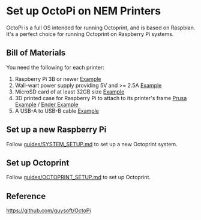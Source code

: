 # Set up OctoPi on NEM Printers

OctoPi is a full OS intended for running Octoprint, and is based on Raspbian.  It's a perfect choice for running Octoprint on Raspberry Pi systems.

## Bill of Materials

You need the following for each printer:

1. Raspberry Pi 3B or newer [Example](https://www.canakit.com/raspberry-pi/pi-3-model-b-plus-kits)
2. Wall-wart power supply providing 5V and >= 2.5A [Example](https://www.canakit.com/official-raspberry-pi-power-supply.html)
3. MicroSD card of at least 32GB size [Example](https://www.amazon.com/s?k=micro+sd+card+128GB)
4. 3D printed case for Raspberry Pi to attach to its printer's frame [Prusa Example](https://www.thingiverse.com/thing:2334119) / [Ender Example](https://www.thingiverse.com/thing:4586351)
5. A USB-A to USB-B cable [Example](https://www.amazon.com/s?k=usb-a+to+usb-b)

## Set up a new Raspberry Pi

Follow [guides/SYSTEM_SETUP.md](guides/SYSTEM_SETUP.md) to set up a new Octoprint system.

## Set up Octoprint

Follow [guides/OCTOPRINT_SETUP.md](guides/OCTOPRINT_SETUP.md) to set up Octoprint.

## Reference

<https://github.com/guysoft/OctoPi>

